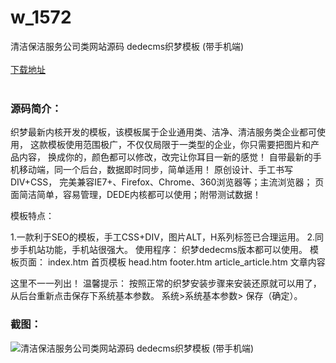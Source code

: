 # w_1572
清洁保洁服务公司类网站源码 dedecms织梦模板 (带手机端)
<br/></br>
[下载地址](https://www.uuid2.com/1572.html "下载地址")
<br/></br>
<h3>源码简介：</h3>
<p>织梦最新内核开发的模板，该模板属于企业通用类、洁净、清洁服务类企业都可使用，
这款模板使用范围极广，不仅仅局限于一类型的企业，你只需要把图片和产品内容，
换成你的，颜色都可以修改，改完让你耳目一新的感觉！
自带最新的手机移动端，同一个后台，数据即时同步，简单适用！
原创设计、手工书写DIV+CSS，
完美兼容IE7+、Firefox、Chrome、360浏览器等；主流浏览器；
页面简洁简单，容易管理，DEDE内核都可以使用；附带测试数据！<p>
<p>模板特点：<p>
<p>1.一款利于SEO的模板，手工CSS+DIV，图片ALT，H系列标签已合理运用。
2.同步手机站功能，手机站很强大。
使用程序：
织梦dedecms版本都可以使用。
模板页面：
index.htm 首页模板
head.htm
footer.htm
article_article.htm 文章内容<p>
<p>这里不一一列出！
温馨提示：
按照正常的织梦安装步骤来安装还原就可以用了，从后台重新点击保存下系统基本参数。 系统>系统基本参数> 保存（确定）。<p>
<h3>截图：</h3>
<img src="https://www.uuid2.com/wp-content/uploads/img/202109/e48ec1a379.gif" alt="清洁保洁服务公司类网站源码 dedecms织梦模板 (带手机端)">
